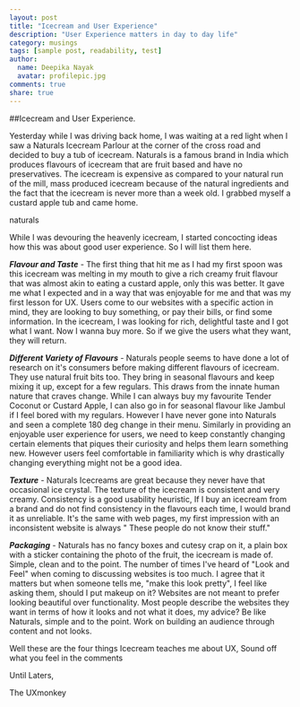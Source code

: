 ```yaml
---
layout: post
title: "Icecream and User Experience"
description: "User Experience matters in day to day life"
category: musings
tags: [sample post, readability, test]
author:
  name: Deepika Nayak
  avatar: profilepic.jpg
comments: true
share: true
---
```

##Icecream and User Experience.

Yesterday while I was driving back home, I was waiting at a red light when I saw a Naturals Icecream Parlour at the corner of the cross road and decided to buy a tub of icecream. Naturals is a famous brand in India which produces flavours of icecream that are fruit based and have no preservatives. The icecream is expensive as compared to your natural run of the mill, mass produced icecream because of the natural ingredients and the fact that the icecream is never more than a week old. I grabbed myself a custard apple tub and came home.

naturals

While I was devouring the heavenly icecream, I started concocting ideas how this was about good user experience. So I will list them here.

 ***Flavour and Taste*** - The first thing that hit me as I had my first spoon was this icecream was melting in my mouth to give a rich creamy fruit flavour that was almost akin to eating a custard apple, only this was better. It gave me what I expected and in a way that was enjoyable for me and that was my first lesson for UX. Users come to our websites with a specific action in mind, they are looking to buy something, or pay their bills, or find some information. In the icecream, I was looking for rich, delightful taste and I got what I want. Now I wanna buy more. So if we give the users what they want, they will return.

***Different Variety of  Flavours*** - Naturals people seems to have done a lot of research on it's consumers before making different flavours of icecream. They use natural fruit bits too. They bring in seasonal flavours and keep mixing it up, except for a few regulars. This draws from the innate human nature that craves change. While I can always buy my favourite Tender Coconut or Custard Apple, I can also go in for seasonal flavour like Jambul if I feel bored with my regulars. However I have never gone into Naturals and seen a complete 180 deg change in their menu. Similarly in providing an enjoyable user experience for users, we need to keep constantly changing certain elements that piques their curiosity and helps them learn something new. However users feel comfortable in familiarity which is why drastically changing everything might not be a good idea.

***Texture*** - Naturals Icecreams are great because they never have that occasional ice crystal. The texture of the icecream is consistent and very creamy. Consistency is a good usability heuristic, If I buy an icecream from a brand and do not find consistency in the flavours each time, I would brand it as unreliable. It's the same with web pages, my first impression with an inconsistent website is always " These people do not know their stuff."

***Packaging*** - Naturals has no fancy boxes and cutesy crap on it, a plain box with a sticker containing the photo of the fruit, the icecream is made of. Simple, clean and to the point. The number of times I've heard of "Look and Feel" when coming to discussing websites is too much. I agree that it matters but when someone tells me, "make this look pretty", I feel like asking them, should I put makeup on it? Websites are not meant to prefer looking beautiful over functionality. Most people describe the websites they want in terms of how it looks and not what it does, my advice? Be like Naturals, simple and to the point. Work on building an audience through content and not looks.

Well these are the four things Icecream teaches me about UX, Sound off what you feel in the comments

Until Laters,

The UXmonkey


